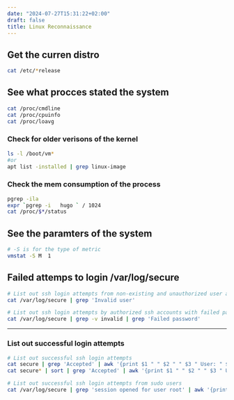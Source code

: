 ```yaml
---
date: "2024-07-27T15:31:22+02:00"
draft: false
title: Linux Reconnaissance
---
```


## Get the curren distro

``` bash
cat /etc/*release
```

## See what procces stated the system

``` bash
cat /proc/cmdline
cat /proc/cpuinfo
cat /proc/loavg 
```

### Check for older verisons of the kernel

``` bash
ls -l /boot/vm*
#or 
apt list -installed | grep linux-image
```

### Check the mem consumption of the process

``` bash
pgrep -ila 
expr `pgrep -i   hugo ` / 1024
cat /proc/$*/status
```

## See the paramters of the system

``` bash
# -S is for the type of metric
vmstat -S M  1
```

## Failed attemps to login /var/log/secure

``` bash
# List out ssh login attempts from non-existing and unauthorized user accounts
cat /var/log/secure | grep 'Invalid user'
```

``` bash
# List out ssh login attempts by authorized ssh accounts with failed password
cat /var/log/secure | grep -v invalid | grep 'Failed password'
```

------------------------------------------------------------------------

### List out successful login attempts

``` bash
# List out successful ssh login attempts
cat secure | grep 'Accepted' | awk '{print $1 " " $2 " " $3 " User: " $9 " " }'
cat secure* | sort | grep 'Accepted' | awk '{print $1 " " $2 " " $3 " User: " $9 " IP:" $11 }'
```

``` bash
# List out successful ssh login attempts from sudo users
cat /var/log/secure | grep 'session opened for user root' | awk '{print $1 " " $2 " " $3 " Sudo User: " $13 " " }'
```
